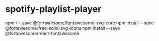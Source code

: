 # spotify-playlist-player

npm i --save @fortawesome/fontawesome-svg-core
npm install --save @fortawesome/free-solid-svg-icons
npm install --save @fortawesome/react-fontawesome
